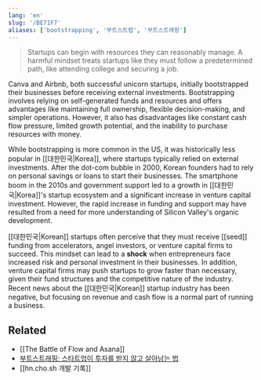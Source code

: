 ```yaml
---
lang: 'en'
slug: '/BE71F7'
aliases: ['bootstrapping', '부트스트랩', '부트스트래핑']
---
```


> Startups can begin with resources they can reasonably manage. A harmful mindset treats startups like they must follow a predetermined path, like attending college and securing a job.

Canva and Airbnb, both successful unicorn startups, initially bootstrapped their businesses before receiving external investments. Bootstrapping involves relying on self-generated funds and resources and offers advantages like maintaining full ownership, flexible decision-making, and simpler operations. However, it also has disadvantages like constant cash flow pressure, limited growth potential, and the inability to purchase resources with money.

While bootstrapping is more common in the US, it was historically less popular in [[대한민국|Korea]], where startups typically relied on external investments. After the dot-com bubble in 2000, Korean founders had to rely on personal savings or loans to start their businesses. The smartphone boom in the 2010s and government support led to a growth in [[대한민국|Korea]]'s startup ecosystem and a significant increase in venture capital investment. However, the rapid increase in funding and support may have resulted from a need for more understanding of Silicon Valley's organic development.

[[대한민국|Korean]] startups often perceive that they must receive [[seed]] funding from accelerators, angel investors, or venture capital firms to succeed. This mindset can lead to a **shock** when entrepreneurs face increased risk and personal investment in their businesses. In addition, venture capital firms may push startups to grow faster than necessary, given their fund structures and the competitive nature of the industry. Recent news about the [[대한민국|Korean]] startup industry has been negative, but focusing on revenue and cash flow is a normal part of running a business.

## Related

- [[The Battle of Flow and Asana]]
- [부트스트래핑: 스타트업이 투자를 받지 않고 살아남는 법](https://outstanding.kr/bootstrapping20230417)
- [[hn.cho.sh 개발 기록]]
